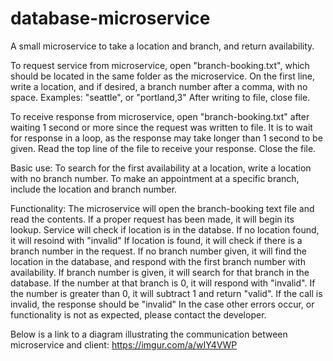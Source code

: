 # database-microservice
A small microservice to take a location and branch, and return availability.

To request service from microservice, open "branch-booking.txt", which should be located in the same folder as the microservice.
On the first line, write a location, and if desired, a branch number after a comma, with no space.
Examples: "seattle", or "portland,3"
After writing to file, close file.

To receive response from microservice, open "branch-booking.txt" after waiting 1 second or more since the request was written to file.
It is to wait for response in a loop, as the response may take longer than 1 second to be given.
Read the top line of the file to receive your response.
Close the file.

Basic use:
To search for the first availability at a location, write a location with no branch number.
To make an appointment at a specific branch, include the location and branch number.

Functionality:
The microservice will open the branch-booking text file and read the contents.
If a proper request has been made, it will begin its lookup.
Service will check if location is in the databse.
If no location found, it will resoind with "invalid"
If location is found, it will check if there is a branch number in the request.
If no branch number given, it will find the location in the database, and respond with the first branch number with availability.
If branch number is given, it will search for that branch in the database.
If the number at that branch is 0, it will respond with "invalid".
If the number is greater than 0, it will subtract 1 and return "valid".
If the call is invalid, the response should be "invalid"
In the case other errors occur, or functionality is not as expected, please contact the developer.

Below is a link to a diagram illustrating the communication between microservice and client:
https://imgur.com/a/wIY4VWP
